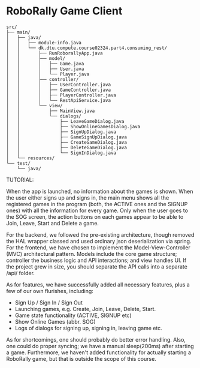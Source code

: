 # RoboRally Game Client
```
src/
├── main/
│   ├── java/
│   │   ├── module-info.java
│   │   └── dk.dtu.compute.course02324.part4.consuming_rest/
│   │       ├── RunRoborallyApp.java
│   │       ├── model/
│   │       │   ├── Game.java
│   │       │   ├── User.java
│   │       │   └── Player.java
│   │       ├── controller/
│   │       │   ├── UserController.java
│   │       │   ├── GameController.java
│   │       │   ├── PlayerController.java
│   │       │   └── RestApiService.java
│   │       └── view/
│   │           ├── MainView.java
│   │           └── dialogs/
│   │               ├── LeaveGameDialog.java
│   │               ├── ShowOnlineGamesDialog.java
│   │               ├── SignUpDialog.java
│   │               ├── GameSignUpDialog.java
│   │               ├── CreateGameDialog.java
│   │               ├── DeleteGameDialog.java
│   │               └── SignInDialog.java
│   └── resources/
└── test/
    └── java/
```

TUTORIAL: 

When the app is launched, no information about the games is shown. When the user either signs up and signs in, the main menu shows all the registered games in the program (both, the ACTIVE ones and the SIGNUP ones) with all the information for every game. Only when the user goes to the SOG screen, the action buttons on each games appear to be able to Join, Leave, Start and Delete a game. 

For the backend, we followed the pre-existing architecture, though removed the HAL wrapper classed and used ordinary json deserialization via spring.
For the frontend, we have chosen to implement the Model-View-Controller (MVC) architectural pattern. Models include the core game structure; controller the business logic and API interactions; and view handles UI. If the project grew in size, you should separate the API calls into a separate /api/ folder.

As for features, we have successfully added all necessary features, plus a few of our own flurishes, including:
- Sign Up / Sign In / Sign Out
- Launching games, e.g. Create, Join, Leave, Delete, Start.
- Game state functionality (ACTIVE, SIGNUP etc)
- Show Online Games (abbr. SOG)
- Logs of dialogs for signing up, signing in, leaving game etc.

As for shortcomings, one should probably do better error handling. Also, one could do proper syncing; we have a manual sleep(200ms) after starting a game. Furthermore, we haven't added functionality for actually starting a RoboRally game, but that is outside the scope of this course.
